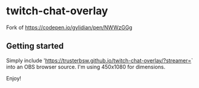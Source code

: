 # twitch-chat-overlay
Fork of https://codepen.io/gylidian/pen/NWWzGGg

## Getting started

Simply include 'https://trusterbsw.github.io/twitch-chat-overlay/?streamer=<YOUR USERNAME>` into an OBS browser source. I'm using 450x1080 for dimensions.

Enjoy!
